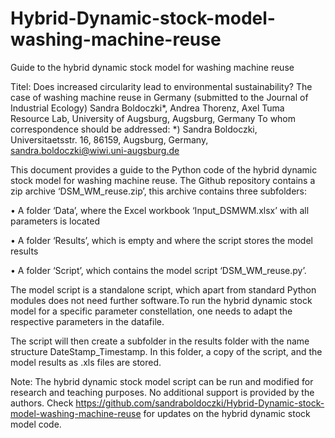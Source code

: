 # Hybrid-Dynamic-stock-model-washing-machine-reuse

Guide to the hybrid dynamic stock model for washing machine reuse

Titel: Does increased circularity lead to environmental sustainability? The case of washing machine reuse in Germany (submitted to the Journal of Industrial Ecology)
Sandra Boldoczki*, Andrea Thorenz, Axel Tuma
Resource Lab, University of Augsburg, Augsburg, Germany
To whom correspondence should be addressed: *) Sandra Boldoczki, Universitaetsstr. 16, 86159, Augsburg, Germany, sandra.boldoczki@wiwi.uni-augsburg.de


This document provides a guide to the Python code of the hybrid dynamic stock model for washing machine reuse.
The Github repository contains a zip archive ‘DSM_WM_reuse.zip’, this archive contains three subfolders:

• A folder ‘Data’, where the Excel workbook ‘Input_DSMWM.xlsx’ with all parameters is located

• A folder ‘Results’, which is empty and where the script stores the model results

• A folder ‘Script’, which contains the model script ‘DSM_WM_reuse.py’.

The model script is a standalone script, which apart from standard Python modules does not need further software.To run the hybrid dynamic stock model for a specific parameter constellation, one needs to adapt the respective parameters in the datafile.

The script will then create a subfolder in the results folder with the name structure DateStamp_Timestamp. In this folder, a copy of the script, and the model results as .xls files are stored.

Note: The hybrid dynamic stock model script can be run and modified for research and teaching purposes. No additional support is provided by the authors. Check https://github.com/sandraboldoczki/Hybrid-Dynamic-stock-model-washing-machine-reuse for updates on the hybrid dynamic stock model code.
